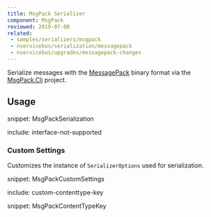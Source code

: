 ```yaml
---
title: MsgPack Serializer
component: MsgPack
reviewed: 2019-07-08
related:
 - samples/serializers/msgpack
 - nservicebus/serialization/messagepack
 - nservicebus/upgrades/messagepack-changes
---
```


Serialize messages with the [MessagePack](https://msgpack.org/) binary format via the [MsgPack.Cli](https://github.com/msgpack/msgpack-cli) project.


## Usage

snippet: MsgPackSerialization

include: interface-not-supported


### Custom Settings

Customizes the instance of `SerializerOptions` used for serialization.

snippet: MsgPackCustomSettings


include: custom-contenttype-key

snippet: MsgPackContentTypeKey